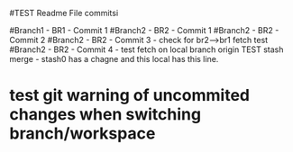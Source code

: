 #TEST Readme File commitsi

#Branch1 - BR1 - Commit 1
#Branch2 - BR2 - Commit 1
#Branch2 - BR2 - Commit 2
#Branch2 - BR2 - Commit 3 - check for br2-->br1 fetch test
#Branch2 - BR2 - Commit 4 - test fetch on local branch origin
TEST stash merge - stash0 has a chagne and this local has this line.
# test git warning of uncommited changes when switching branch/workspace
